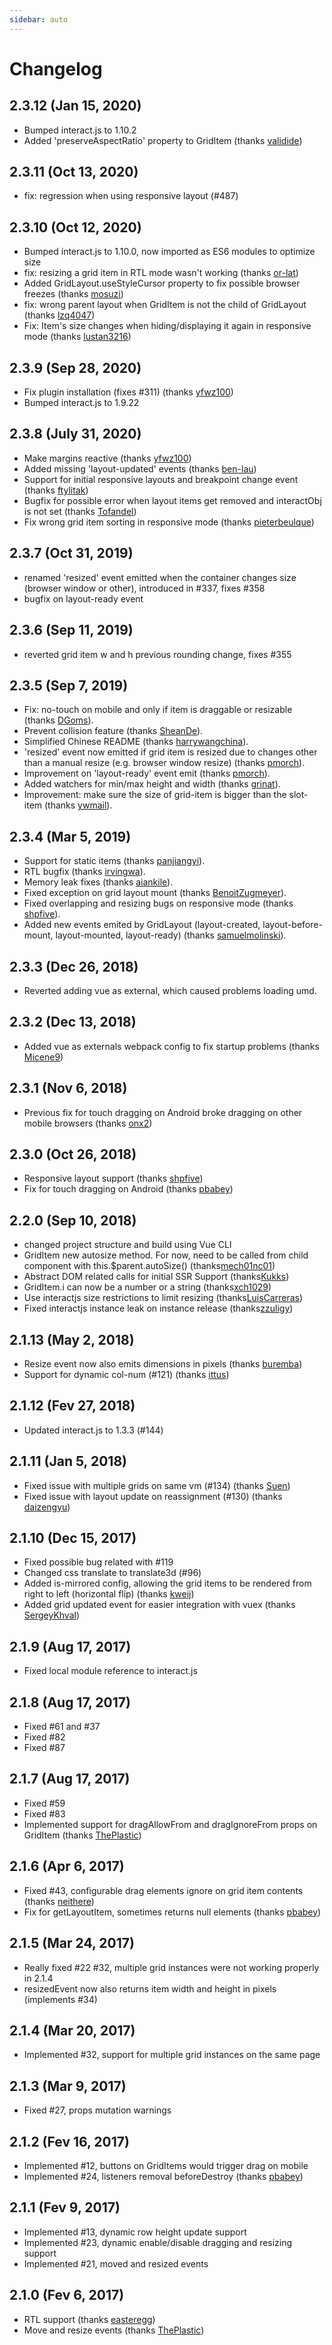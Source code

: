 ```yaml
---
sidebar: auto
---
```

# Changelog

## 2.3.12 (Jan 15, 2020)

* Bumped interact.js to 1.10.2
* Added 'preserveAspectRatio' property to GridItem (thanks [validide](https://github.com/validide))

## 2.3.11 (Oct 13, 2020)

* fix: regression when using responsive layout (#487)

## 2.3.10 (Oct 12, 2020)

* Bumped interact.js to 1.10.0, now imported as ES6 modules to optimize size 
* fix: resizing a grid item in RTL mode wasn't working (thanks [or-lat](https://github.com/or-lat)) 
* Added GridLayout.useStyleCursor property to fix possible browser freezes (thanks [mosuzi](https://github.com/mosuzi)) 
* fix: wrong parent layout when GridItem is not the child of GridLayout (thanks [lzq4047](https://github.com/lzq4047)) 
* Fix: Item's size changes when hiding/displaying it again in responsive mode (thanks [lustan3216](https://github.com/lustan3216)) 

## 2.3.9 (Sep 28, 2020)

* Fix plugin installation (fixes #311) (thanks [yfwz100](https://github.com/yfwz100))
* Bumped interact.js to 1.9.22

## 2.3.8 (July 31, 2020)

* Make margins reactive (thanks [yfwz100](https://github.com/yfwz100))
* Added missing 'layout-updated' events (thanks [ben-lau](https://github.com/ben-lau))
* Support for initial responsive layouts and breakpoint change event (thanks [ftylitak](https://github.com/ftylitak))
* Bugfix for possible error when layout items get removed and interactObj is not set (thanks [Tofandel](https://github.com/Tofandel))
* Fix wrong grid item sorting in responsive mode (thanks [pieterbeulque](https://github.com/pieterbeulque))

## 2.3.7 (Oct 31, 2019)

* renamed 'resized' event emitted when the container changes size (browser window or other), introduced in #337, fixes #358 
* bugfix on layout-ready event

## 2.3.6 (Sep 11, 2019)

* reverted grid item w and h previous rounding change, fixes #355

## 2.3.5 (Sep 7, 2019)

* Fix: no-touch on mobile and only if item is draggable or resizable (thanks [DGoms](https://github.com/DGoms)).
* Prevent collision feature (thanks [SheanDe](https://github.com/SheanDe)).
* Simplified Chinese README (thanks [harrywangchina](https://github.com/harrywangchina)).
* 'resized' event now emitted if grid item is resized due to changes other than a manual resize (e.g. browser window resize) (thanks [pmorch](https://github.com/pmorch)).
* Improvement on 'layout-ready' event emit (thanks [pmorch](https://github.com/pmorch)).
* Added watchers for min/max height and width (thanks [grinat](https://github.com/grinat)).
* Improvement: make sure the size of grid-item is bigger than the slot-item (thanks [ywmail](https://github.com/ywmail)).

## 2.3.4 (Mar 5, 2019)

* Support for static items (thanks [panjiangyi](https://github.com/panjiangyi)).
* RTL bugfix (thanks [irvingwa](https://github.com/irvingwa)).
* Memory leak fixes (thanks [aiankile](https://github.com/aiankile)).
* Fixed exception on grid layout mount (thanks [BenoitZugmeyer](https://github.com/BenoitZugmeyer)).
* Fixed overlapping and resizing bugs on responsive mode (thanks [shpfive](https://github.com/shpfive)).
* Added new events emited by GridLayout (layout-created, layout-before-mount, layout-mounted, layout-ready) (thanks [samuelmolinski](https://github.com/samuelmolinski)).

## 2.3.3 (Dec 26, 2018)

* Reverted adding vue as external, which caused problems loading umd.

## 2.3.2 (Dec 13, 2018)

* Added vue as externals webpack config to fix startup problems (thanks [Micene9](https://github.com/Micene09))

## 2.3.1 (Nov 6, 2018)

* Previous fix for touch dragging on Android broke dragging on other mobile browsers (thanks [onx2](https://github.com/onx2))


## 2.3.0 (Oct 26, 2018)

* Responsive layout support (thanks [shpfive](https://github.com/shpfive))
* Fix for touch dragging on Android (thanks [pbabey](https://github.com/pbabey))

## 2.2.0 (Sep 10, 2018)

* changed project structure and build using Vue CLI
* GridItem new autosize method. For now, need to be called from child component with this.$parent.autoSize() (thanks[mech01nc01](https://github.com/mech01nc01)) 
* Abstract DOM related calls for initial SSR Support (thanks[Kukks](https://github.com/Kukks)) 
* GridItem.i can now be a number or a string (thanks[xch1029](https://github.com/xch1029)) 
* Use interactjs size restrictions to limit resizing (thanks[LuisCarreras](https://github.com/LuisCarreras)) 
* Fixed interactjs instance leak on instance release (thanks[zzuligy](https://github.com/zzuligy)) 

## 2.1.13 (May 2, 2018)

* Resize event now also emits dimensions in pixels (thanks [buremba](https://github.com/buremba)) 
* Support for dynamic col-num (#121) (thanks [ittus](https://github.com/ittus)) 

## 2.1.12 (Fev 27, 2018)

* Updated interact.js to 1.3.3 (#144) 

## 2.1.11 (Jan 5, 2018)

* Fixed issue with multiple grids on same vm (#134) (thanks [Suen](https://github.com/sunzongzheng))
* Fixed issue with layout update on reassignment (#130) (thanks [daizengyu](https://github.com/daizengyu123))

## 2.1.10 (Dec 15, 2017)

* Fixed possible bug related with #119
* Changed css translate to translate3d (#96)
* Added is-mirrored config, allowing the grid items to be rendered from right to left (horizontal flip) (thanks [kweij](https://github.com/kweij))
* Added grid updated event for easier integration with vuex (thanks [SergeyKhval](https://github.com/SergeyKhval))

## 2.1.9 (Aug 17, 2017)

* Fixed local module reference to interact.js

## 2.1.8 (Aug 17, 2017)

* Fixed #61 and #37
* Fixed #82
* Fixed #87

## 2.1.7 (Aug 17, 2017)

* Fixed #59
* Fixed #83
* Implemented support for dragAllowFrom and dragIgnoreFrom props on GridItem (thanks [ThePlastic](https://github.com/ThePlastic))

## 2.1.6 (Apr 6, 2017)

* Fixed #43, configurable drag elements ignore on grid item contents (thanks [neithere](https://github.com/neithere)) 
* Fix for getLayoutItem, sometimes returns null elements (thanks [pbabey](https://github.com/pbabey))

## 2.1.5 (Mar 24, 2017)

* Really fixed #22 #32, multiple grid instances were not working properly in 2.1.4
* resizedEvent now also returns item width and height in pixels (implements #34)


## 2.1.4 (Mar 20, 2017)

* Implemented #32, support for multiple grid instances on the same page

## 2.1.3 (Mar 9, 2017)

* Fixed #27, props mutation warnings


## 2.1.2 (Fev 16, 2017)

* Implemented #12, buttons on GridItems would trigger drag on mobile
* Implemented #24, listeners removal beforeDestroy (thanks [pbabey](https://github.com/pbabey))


## 2.1.1 (Fev 9, 2017)

* Implemented #13, dynamic row height update support
* Implemented #23, dynamic enable/disable dragging and resizing support
* Implemented #21, moved and resized events


## 2.1.0 (Fev 6, 2017)

* RTL support (thanks [easteregg](https://github.com/easteregg))
* Move and resize events (thanks [ThePlastic](https://github.com/ThePlastic))
